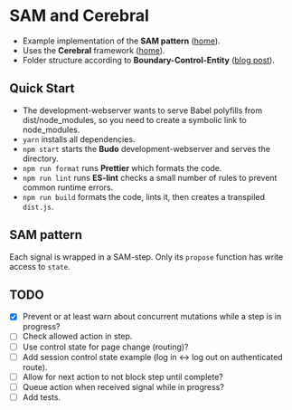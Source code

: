 # SAM and Cerebral
- Example implementation of the **SAM pattern** ([home](http://sam.js.org/)).
- Uses the **Cerebral** framework ([home](http://cerebraljs.com/)).
- Folder structure according to **Boundary-Control-Entity** ([blog post](http://www.adam-bien.com/roller/abien/entry/bureaucratic_design_with_java_ee)).

## Quick Start
- The development-webserver wants to serve Babel polyfills from dist/node_modules, so you need to create a symbolic link to node_modules.
- `yarn` installs all dependencies.
- `npm start` starts the **Budo** development-webserver and serves the directory.
- `npm run format` runs **Prettier** which formats the code.
- `npm run lint` runs **ES-lint** checks a small number of rules to prevent common runtime errors.
- `npm run build` formats the code, lints it, then creates a transpiled `dist.js`.

## SAM pattern
Each signal is wrapped in a SAM-step. Only its `propose` function has write access to `state`.

## TODO
- [x] Prevent or at least warn about concurrent mutations while a step is in progress?
- [ ] Check allowed action in step.
- [ ] Use control state for page change (routing)?
- [ ] Add session control state example (log in <-> log out on authenticated route).
- [ ] Allow for next action to not block step until complete?
- [ ] Queue action when received signal while in progress?
- [ ] Add tests.
